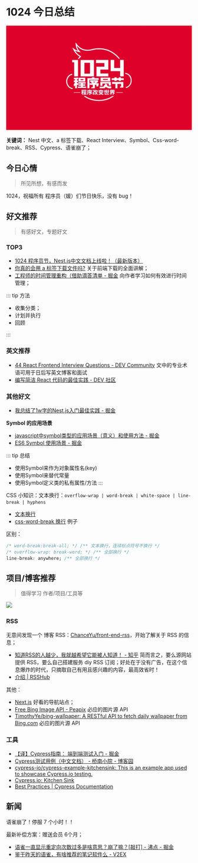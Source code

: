 
# 1024 今日总结


![](./imgs/1024.jpg)

**关键词：** Nest 中文、a 标签下载、React Interview、Symbol、Css-word-break、RSS、Cypress、语雀崩了；


## 今日心情
> 所见所想，有感而发


1024，祝福所有 程序员（媛）们节日快乐，没有 bug！

## 好文推荐
> 有感好文，专题好文

### TOP3

- [1024 程序员节，Nest.js中文文档上线啦！（最新版本）](https://juejin.cn/post/7293176193322237990)
- [你真的会用 a 标签下载文件吗?](https://juejin.cn/post/7246747232997720120) 关于前端下载的全面讲解；
- [工程师的时间管理重构（借助滴答清单 - 掘金](https://juejin.cn/post/6844904185704480781) 向作者学习如何有效进行时间管理；

::: tip 方法

- 收集分类；
- 计划并执行
- 回顾

:::

### 英文推荐

- [44 React Frontend Interview Questions - DEV Community](https://dev.to/m_midas/44-react-frontend-interview-questions-2o63) 文中的专业术语可用于日后写英文博客和面试
- [编写简洁 React 代码的最佳实践 - DEV 社区](https://dev.to/amritapadhy/best-practices-for-writing-clean-react-code-59fm)

### 其他好文

- [我总结了1w字的Nest.js入门最佳实践 - 掘金](https://juejin.cn/post/7270464435297189900)


**Symbol 的应用场景**

- [javascript中symbol类型的应用场景（意义）和使用方法 - 掘金](https://juejin.cn/post/7028830157230047263#heading-4)
- [ES6 Symbol 使用场景 - 掘金](https://juejin.cn/post/6844903812046520328)


::: tip 总结

- 使用Symbol来作为对象属性名(key)
- 使用Symbol来替代常量
- 使用Symbol定义类的私有属性/方法
:::


CSS 小知识：文本换行：`overflow-wrap | word-break | white-space | line-break | hyphens`

- [文本换行](https://www.yuque.com/cuggz/feplus/iso7t5)
- [css-word-break 换行](https://jsbin.com/saludulapa/edit?html,css,output) 例子

区别：

```css
/* word-break:break-all; */ /** 文本换行，连续标点符号不换行 */
/* overflow-wrap: break-word; */ /** 全部换行 */
line-break: anywhere; /** 全部换行 */
```

## 项目/博客推荐
> 值得学习 作者/项目/工具等

![](http://h2.ioliu.cn/bing/FuzerCastle_ZH-CN5485191349_1920x1080.jpg)



### RSS

无意间发现一个 博客 RSS：[ChanceYu/front-end-rss](https://github.com/ChanceYu/front-end-rss)，开始了解关于 RSS 的信息；

- [知道RSS的人越少，我就越希望它能被人知道！ - 知乎](https://zhuanlan.zhihu.com/p/349349861) 简而言之，要么源网站提供 RSS，要么自己搭建服务 diy RSS 订阅；好处在于没有广告，在这个信息爆炸的时代，只摘取自己有用且感兴趣的内容，最高效省时！
- [介绍 | RSSHub](https://docs.rsshub.app/zh/)

其他：

- [Next.js](https://webnav.codefe.top/) 好看的导航站点；
- [Free Bing Image API - Peapix](https://peapix.com/api) 必应的图片源 API
- [TimothyYe/bing-wallpaper: A RESTful API to fetch daily wallpaper from Bing.com](https://github.com/TimothyYe/bing-wallpaper) 必应的图片源 API

### 工具

- [【译】Cypress指南： 端到端测试入门 - 掘金](https://juejin.cn/post/6844904067110535182)
- [Cypress测试用例（中文文档） - 桥南小院 - 博客园](https://www.cnblogs.com/wheatCatcher/p/13614416.html)
- [cypress-io/cypress-example-kitchensink: This is an example app used to showcase Cypress.io testing.](https://github.com/cypress-io/cypress-example-kitchensink)
- [Cypress.io: Kitchen Sink](https://example.cypress.io/commands/querying)
- [Best Practices | Cypress Documentation](https://docs.cypress.io/guides/references/best-practices)


## 新闻

语雀崩了！停服 7 个小时！！

最新补偿方案：赠送会员 6个月；

- [语雀一直显示重定向次数过多是啥意思？崩了嘛？[敲打] - 沸点 - 掘金](https://juejin.cn/pin/7292975022917664818)
- [鉴于昨天的语雀，有啥推荐的笔记软件么 - V2EX](https://www.v2ex.com/t/984728#reply201)